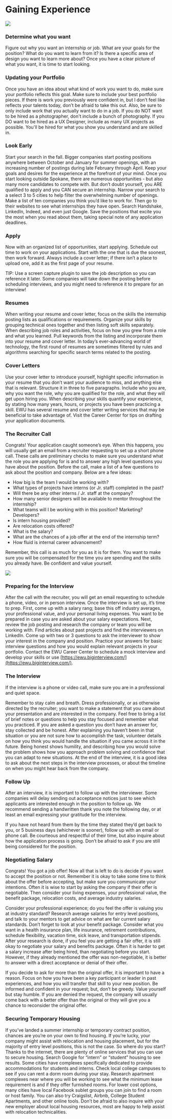 # Gaining Experience

![](../.gitbook/assets/classroom.jpg)

### **Determine what you want**

Figure out why you want an internship or job. What are your goals for the position? What do you want to learn from it? Is there a specific area of design you want to learn more about? Once you have a clear picture of what you want, it is time to start looking.

### **Updating your Portfolio**

Once you have an idea about what kind of work you want to do, make sure your portfolio reflects this goal. Make sure to include your best portfolio pieces. If there is work you previously were confident in, but I don’t feel like reflects your talents today, don’t be afraid to take this out. Also, be sure to only include work that you actually want to do in a job. If you do NOT want to be hired as a photographer, don't include a bunch of photography. If you DO want to be hired as a UX Designer, include as many UX projects as possible. You'll be hired for what you show you understand and are skilled in.

### **Look Early**

Start your search in the fall. Bigger companies start posting positions anywhere between October and January for summer openings, with an increasing number of postings during late February through April. Keep your goals and desires for the experience at the forefront of your mind. Once you start looking outside Spokane, there are numerous opportunities - but also many more candidates to compete with. But don’t doubt yourself, you ARE qualified to apply and you CAN secure an internship. Narrow your search to a select 3 to 5 cities to help filter the overwhelming number of openings. Make a list of ten companies you think you’d like to work for. Then go to their websites to see what internships they have open. Search Handshake, LinkedIn, Indeed, and even just Google. Save the positions that excite you the most when you read about them, taking special note of any application deadlines.

### **Apply**

Now with an organized list of opportunities, start applying. Schedule out time to work on your applications. Start with the one that is due the soonest, then work forward. Always include a cover letter; if there isn’t a place to upload one, add it as the first page of your resume.

TIP: Use a screen capture plugin to save the job description so you can reference it later. Some companies will take down the posting before scheduling interviews, and you might need to reference it to prepare for an interview!

### **Resumes**

When writing your resume and cover letter, focus on the skills the internship posting lists as qualifications or requirements. Organize your skills by grouping technical ones together and then listing soft skills separately. When describing job roles and activities, focus on how you grew from a role and what you learned. Pull keywords from the listing and incorporate them into your resume and cover letter. In today’s ever-advancing world of technology, the first round of resumes are sometimes filtered by rules and algorithms searching for specific search terms related to the posting.

### **Cover Letters**

Use your cover letter to introduce yourself, highlight specific information in your resume that you don’t want your audience to miss, and anything else that is relevant. Structure it in three to five paragraphs. Include who you are, why you want the role, why you are qualified for the role, and what they will get upon hiring you. When describing your skills quantify your experience, by stating how many years, hours, or projects you have been practicing a skill. EWU has several resume and cover letter writing services that may be beneficial to take advantage of. Visit the Career Center for tips on drafting your application documents.

### **The Recruiter Call**

Congrats! Your application caught someone’s eye. When this happens, you will usually get an email from a recruiter requesting to set up a short phone call. These calls are preliminary checks to make sure you understand what the role you are applying for is and to answer any high level questions you have about the position. Before the call, make a list of a few questions to ask about the position and company. Below are a few ideas:

* How big is the team I would be working with?
* What types of projects have interns \(or Jr. staff\) completed in the past?
* Will there be any other interns / Jr. staff at the company?
* How many senior designers will be available to mentor throughout the internship?
* What teams will I be working with in this position? Marketing? Developers?
* Is intern housing provided?
* Are relocation costs offered?
* What is the salary?
* What are the chances of a job offer at the end of the internship term?
* How fluid is internal career advancement?

Remember, this call is as much for you as it is for them. You want to make sure you will be compensated for the time you are spending and the skills you already have. Be confident and value yourself.

![](../.gitbook/assets/showcase-_page_11.jpg)

### **Preparing for the Interview**

After the call with the recruiter, you will get an email requesting to schedule a phone, video, or in person interview. Once the interview is set up, it’s time to prep. First, come up with a salary rang; base this off industry averages, your professional value, and your personal living expenses. You want to be prepared in case you are asked about your salary expectations. Next, review the job posting and research the company or team you will be working with. Find articles about past projects and find the interviewers on LinkedIn. Come up with two or 3 questions to ask the interviewer to show your interest in the company and position. Practice your answers for basic interview questions and how you would explain relevant projects in your portfolio. Contact the EWU Career Center to schedule a mock interview and develop your skills or use [https://ewu.biginterview.com/](https://ewu.biginterview.com/).

### **The Interview**

If the interview is a phone or video call, make sure you are in a professional and quiet space.

Remember to stay calm and breath. Dress professionally, or as otherwise directed by the recruiter; you want to make a statement that you care about your presentation and are interested in the company. Feel free to bring a list of brief notes or questions to help you stay focused and remember what you practiced. If you are asked a question you don’t have an answer for, stay collected and be honest. After explaining you haven’t been in that situation or you are not sure how to accomplish the task, volunteer details on how you think you would handle the situation if you came across it in the future. Being honest shows humility, and describing how you would solve the problem shows how you approach problem solving and confidence that you can adapt to new situations. At the end of the interview, it is a good idea to ask about the next steps in the interview processes, or about the timeline on when you might hear back from the company.

### **Follow Up**

After an interview, it is important to follow up with the interviewer. Some companies will delay sending out acceptance notices just to see which applicants are interested enough in the position to follow up. We recommend sending a handwritten thank you note the following day, or at least an email expressing your gratitude for the interview.

If you have not heard from them by the time they stated they’d get back to you, or 5 business days \(whichever is sooner\), follow up with an email or phone call. Be courteous and respectful of their time, but also inquire about how the application process is going. Don’t be afraid to ask if you are still being considered for the position.

### **Negotiating Salary**

Congrats! You got a job offer! Now all that is left to do is decide if you want to accept the position or not. Remember it is okay to take some time to think about the offer before accepting, but make sure you communicate your intentions. Often it is wise to start by asking the company if their offer is negotiable. Then consider your living expenses, your professional value, the benefit package, relocation costs, and average industry salaries.

Consider your professional experience; do you feel the offer is valuing you at industry standard? Research average salaries for entry level positions, and talk to your mentors to get advice on what are fair current salary standards. Don’t forget to look at your benefit package. Consider what you want in a health insurance plan, life insurance, retirement contributions, schedule flexibility, vacation time, sick leave, and transportation stipends. After your research is done, if you feel you are getting a fair offer, it is still okay to negotiate your salary and benefits package. Often it is harder to get a salary increase after being hired, than negotiating before you start. However, if they already mentioned the offer was non-negotiable, it is better to answer with a direct acceptance or denial of their offer.

If you decide to ask for more than the original offer, it is important to have a reason. Focus on how you have been a key participant or leader in past experiences, and how you will transfer that skill to your new position. Be informed and confident in your request; but, don’t be greedy. Value yourself but stay humble. If you are denied the request, the company will usually come back with a better offer than the original or they will give you a chance to reconsider the original offer.

### **Securing Temporary Housing**

If you’ve landed a summer internship or temporary contract position, chances are you’re on your own to find housing. If you’re lucky, your company might assist with relocation and housing placement, but for the majority of entry level positions, this is not the case. So where do you start? Thanks to the internet, there are plenty of online services that you can use to secure housing. Search Google for “intern” or “student” housing to see results. Some cities have complexes specifically dedicated to provide accommodations for students and interns. Check local college campuses to see if you can rent a dorm room during your stay. Research apartment complexes near where you will be working to see what the minimum lease requirement is and if they offer furnished rooms. For lower cost options, many cities have local Facebook sublet groups you can join to find a room or host family. You can also try Craigslist, Airbnb, College Student Apartments, and other online tools. Don’t be afraid to also inquire with your new employer about local housing resources, most are happy to help assist with relocation technicalities.

